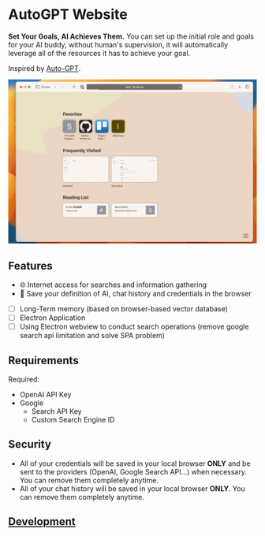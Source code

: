 # AutoGPT Website

**Set Your Goals, AI Achieves Them.** You can set up the initial role and goals for your AI buddy, without human's supervision, it will automatically leverage all of the resources it has to achieve your goal.

Inspired by [Auto-GPT](https://github.com/Torantulino/Auto-GPT).

![Demo screenshot](.github/static/demo.gif)

## Features

- 🌐 Internet access for searches and information gathering
- 💾 Save your definition of AI, chat history and credentials in the browser
- [ ] Long-Term memory (based on browser-based vector database)
- [ ] Electron Application
- [ ] Using Electron webview to conduct search operations (remove google search api limitation and solve SPA problem)

## Requirements

Required:

- OpenAI API Key
- Google
  - Search API Key
  - Custom Search Engine ID

## Security

- All of your credentials will be saved in your local browser **ONLY** and be sent to the providers (OpenAI, Google Search API...) when necessary. You can remove them completely anytime.
- All of your chat history will be saved in your local browser **ONLY**. You can remove them completely anytime.

## [Development](./CONTRIBUTING.md)
